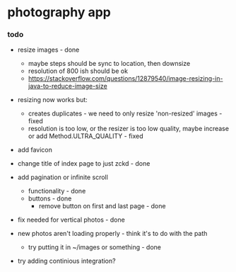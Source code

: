 # photography app

### todo

* resize images - done
    * maybe steps should be sync to location, then downsize
    * resolution of 800 ish should be ok
    * https://stackoverflow.com/questions/12879540/image-resizing-in-java-to-reduce-image-size
    
* resizing now works but:
    * creates duplicates - we need to only resize 'non-resized' images - fixed
    * resolution is too low, or the resizer is too low quality, maybe increase or add Method.ULTRA_QUALITY - fixed
    
* add favicon
* change title of index page to just zckd - done
* add pagination or infinite scroll
    * functionality - done
    * buttons - done
        * remove button on first and last page - done
    
* fix needed for vertical photos - done
* new photos aren't loading properly - think it's to do with the path
    * try putting it in ~/images or something - done
    
* try adding continious integration?